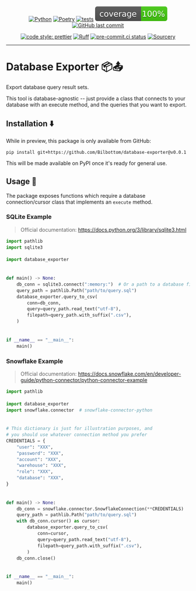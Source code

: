<div align="center">

[![Python](https://img.shields.io/badge/Python-3.11+-blue.svg)](https://www.python.org/downloads/release/python-3110/)
[![Poetry](https://img.shields.io/endpoint?url=https://python-poetry.org/badge/v0.json)](https://python-poetry.org/)
[![tests](https://github.com/Bilbottom/database-exporter/actions/workflows/tests.yaml/badge.svg)](https://github.com/Bilbottom/database-exporter/actions/workflows/tests.yaml)
[![coverage](coverage.svg)](https://github.com/dbrgn/coverage-badge)
[![GitHub last commit](https://img.shields.io/github/last-commit/Bilbottom/database-exporter)](https://shields.io/badges/git-hub-last-commit)

[![code style: prettier](https://img.shields.io/badge/code_style-prettier-ff69b4.svg?style=flat-square)](https://github.com/prettier/prettier)
[![Ruff](https://img.shields.io/endpoint?url=https://raw.githubusercontent.com/astral-sh/ruff/main/assets/badge/v2.json)](https://github.com/astral-sh/ruff)
[![pre-commit.ci status](https://results.pre-commit.ci/badge/github/Bilbottom/database-exporter/main.svg)](https://results.pre-commit.ci/latest/github/Bilbottom/database-exporter/main)
[![Sourcery](https://img.shields.io/badge/Sourcery-enabled-brightgreen)](https://sourcery.ai)

</div>

---

# Database Exporter 📦📤

Export database query result sets.

This tool is database-agnostic -- just provide a class that connects to your database with an execute method, and the queries that you want to export.

## Installation ⬇️

While in preview, this package is only available from GitHub:

```
pip install git+https://github.com/Bilbottom/database-exporter@v0.0.1
```

This will be made available on PyPI once it's ready for general use.

## Usage 📖

The package exposes functions which require a database connection/cursor class that implements an `execute` method.

### SQLite Example

> Official documentation: https://docs.python.org/3/library/sqlite3.html

```python
import pathlib
import sqlite3

import database_exporter


def main() -> None:
    db_conn = sqlite3.connect(":memory:")  # Or a path to a database file
    query_path = pathlib.Path("path/to/query.sql")
    database_exporter.query_to_csv(
        conn=db_conn,
        query=query_path.read_text("utf-8"),
        filepath=query_path.with_suffix(".csv"),
    )


if __name__ == "__main__":
    main()
```

### Snowflake Example

> Official documentation: https://docs.snowflake.com/en/developer-guide/python-connector/python-connector-example

```python
import pathlib

import database_exporter
import snowflake.connector  # snowflake-connector-python


# This dictionary is just for illustration purposes, and
# you should use whatever connection method you prefer
CREDENTIALS = {
    "user": "XXX",
    "password": "XXX",
    "account": "XXX",
    "warehouse": "XXX",
    "role": "XXX",
    "database": "XXX",
}


def main() -> None:
    db_conn = snowflake.connector.SnowflakeConnection(**CREDENTIALS)
    query_path = pathlib.Path("path/to/query.sql")
    with db_conn.cursor() as cursor:
        database_exporter.query_to_csv(
            conn=cursor,
            query=query_path.read_text("utf-8"),
            filepath=query_path.with_suffix(".csv"),
        )
    db_conn.close()


if __name__ == "__main__":
    main()
```
